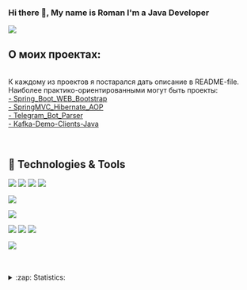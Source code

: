 ### Hi there 👋, My name is Roman I'm a Java Developer

![](https://komarev.com/ghpvc/?username=firsovroman)

## О моих проектах:
<br />К каждому из проектов я постарался дать описание в README-file. 
Наиболее практико-ориентированными могут быть проекты: <br>
  <a href="https://github.com/firsovroman/Spring_Boot_WEB_Bootstrap">- Spring_Boot_WEB_Bootstrap</a>
  <br>
   <a href="https://github.com/firsovroman/SpringMVC_Hibernate_AOP">- SpringMVC_Hibernate_AOP</a>
   <br>
   <a href="https://github.com/firsovroman/TelegramBotParserPublic">- Telegram_Bot_Parser</a>
  <br>
   <a href="https://github.com/firsovroman/Kafka-Demo-Clients-Java">- Kafka-Demo-Clients-Java</a>
   

<br />


## 🔧 Technologies & Tools
![](https://img.shields.io/badge/Code-Java-informational?style=flat&logo=java&logoColor=white&color=brown)
![](https://img.shields.io/badge/Code-Kotlin-informational?style=flat&logo=java&logoColor=white&color=brown)
![](https://img.shields.io/badge/Code-HTML-informational?style=flat&logo=html5&logoColor=white&color=brown)
![](https://img.shields.io/badge/Code-CSS-informational?style=flat&logo=java&logoColor=white&color=brown)

![](https://img.shields.io/badge/FrameWork-Spring-informational?style=flat&logo=spring&logoColor=white&color=2bbc8a)
<!-- ![](https://img.shields.io/badge/Code-SpringBoot-informational?style=flat&logo=spring-boot&logoColor=white&color=2bbc8a)
![](https://img.shields.io/badge/Code-SpringSecurity-informational?style=flat&logo=Spring-Security&logoColor=white&color=2bbc8a) -->

![](https://img.shields.io/badge/DB-MySQL-informational?style=flat&logo=mysql&logoColor=white&color=blue)

![](https://img.shields.io/badge/Tools-Hibernate-informational?style=flat&logo=hibernate&logoColor=white&color=orange)
![](https://img.shields.io/badge/Tools-Maven-informational?style=flat&logo=ApacheMaven&logoColor=white&color=orange)
![](https://img.shields.io/badge/Tools-Tomcat-informational?style=flat&logo=ApacheTomcat&logoColor=white&color=orange)

![](https://img.shields.io/badge/Editor-IntelliJ_IDEA-informational?style=flat&logo=intellij-idea&logoColor=white&color=white)


<br />
<br />
 
 
<details>
  <summary>:zap: Statistics:</summary>
   <img align="left" alt="codeSTACKr's GitHub Stats" src="https://github-readme-stats.vercel.app/api/top-langs/?username=firsovroman&langs_count=8&layout=compact" />
    <br />
    <img align="left" alt="codeSTACKr's GitHub Stats" src="https://github-readme-stats.vercel.app/api?username=firsovroman&show_icons=true" />
</details>

